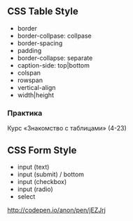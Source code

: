 ## CSS Table Style

- border
- border-collpase: collpase
- border-spacing
- padding
- border-collapse: separate
- caption-side: top|bottom
- colspan
- rowspan
- vertical-align
- width|height

### Практика
Курс «Знакомство с таблицами»
(4-23)

## CSS Form Style

- input (text)
- input (submit) / bottom
- input (checkbox)
- input (radio)
- select

http://codepen.io/anon/pen/jEZJrj